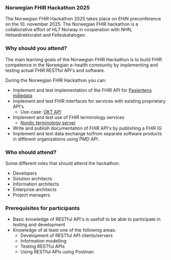 ### Norwegian FHIR Hackathon 2025

The Norwegian FHIR Hackathon 2025 takes place on EHiN preconference on the 10. november 2025. The Norwegian FHIR hackathon is a collaborative effort of HL7 Norway in cooperation with NHN, Helsedirektoratet and Felleskatalogen.

### Why should you attend?

The main learning goals of the Norwegian FHIR Hackathon is to build FHIR competence in the Norwegian e-health community by implementing and testing actual FHIR RESTful API's and software.

During the Norwegian FHIR Hackathon you can:

* Implement and test implementation of the FHIR API for [Pasientens måledata](https://utviklerportal.nhn.no/informasjonstjenester/pasientens-maaledata)
* Implement and test FHIR interfaces for services with existing proprietary API's
  * Use-case: [OKT API](https://utviklerportal.nhn.no/informasjonstjenester/felles-journalloeft/okt-prototype/okt-api/openapi/okt-api-prototype)
* Implement and test use of FHIR terminology services
  * [Nordic terminology server](https://ontoserver.csiro.au/ui/about)
* Write and publish documentation of FHIR API's by publishing a FHIR IG
* Implement and test data exchange to/from separate software products in different organizations using PMD API.

### Who should attend?

Some different roles that should attend the hackathon.  

* Developers
* Solution architects
* Information architects
* Enterprise architects
* Project managers

### Prerequisites for participants

* Basic knowledge of RESTful API's is usefull to be able to participate in testing and development
* Knowledge of at least one of the following areas:
  * Development of RESTful API clients/servers
  * Information modelling
  * Testing RESTful APIs
  * Using RESTful APIs using Postman
